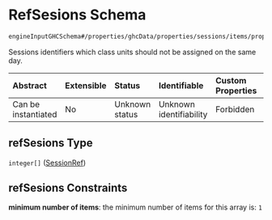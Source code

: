 # RefSesions Schema

```txt
engineInputGHCSchema#/properties/ghcData/properties/sessions/items/properties/sessionRelations/properties/differentDays/properties/refSesions
```

Sessions identifiers which class units should not be assigned on the same day.

| Abstract            | Extensible | Status         | Identifiable            | Custom Properties | Additional Properties | Access Restrictions | Defined In                                                        |
| :------------------ | :--------- | :------------- | :---------------------- | :---------------- | :-------------------- | :------------------ | :---------------------------------------------------------------- |
| Can be instantiated | No         | Unknown status | Unknown identifiability | Forbidden         | Allowed               | none                | [ghc.schema.json*](../out/ghc.schema.json "open original schema") |

## refSesions Type

`integer[]` ([SessionRef](ghc-properties-ghcdata-properties-sessions-session-properties-sessionrelations-properties-differentdays-properties-refsesions-sessionref.md))

## refSesions Constraints

**minimum number of items**: the minimum number of items for this array is: `1`

